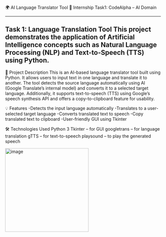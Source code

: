 🌍 AI Language Translator Tool
🔗 Internship Task1: CodeAlpha – AI Domain

---------------------------------------------------------------------------------------------------------------------------------------------------------------
Task 1: Language Translation Tool
This project demonstrates the application of Artificial Intelligence concepts such as Natural Language Processing (NLP) and Text-to-Speech (TTS) using Python.
---------------------------------------------------------------------------------------------------------------------------------------------------------------

📌 Project Description
This is an AI-based language translator tool built using Python. It allows users to input text in one language and translate it to another. The tool detects the source language automatically using AI (Google Translate’s internal model) and converts it to a selected target language. Additionally, it supports text-to-speech (TTS) using Google’s speech synthesis API and offers a copy-to-clipboard feature for usability.

💡 Features
-Detects the input language automatically
-Translates to a user-selected target language
-Converts translated text to speech
-Copy translated text to clipboard
-User-friendly GUI using Tkinter

🛠️ Technologies Used
Python 3
Tkinter – for GUI
googletrans – for language translation
gTTS – for text-to-speech
playsound – to play the generated speech

<img width="270" alt="image" src="https://github.com/user-attachments/assets/c0d15aa7-f030-4da4-a75f-614cb03301d7" />

